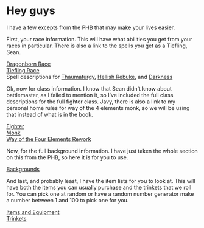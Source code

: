 # Hey guys

I have a few excepts from the PHB that may make your lives easier.

First, your race information. This will have what abilities you get from your races in particular. There is also a link to the spells you get as a Tiefling, Sean.

[Dragonborn Race](pdf/Dragonborn.pdf)<br/>
[Tiefling Race](pdf/Tiefling.pdf)<br/>
Spell descriptions for [Thaumaturgy](https://5thsrd.org/spellcasting/spells/thaumaturgy/), [Hellish Rebuke](https://5thsrd.org/spellcasting/spells/hellish_rebuke/), and [Darkness](https://5thsrd.org/spellcasting/spells/darkness/)

Ok, now for class information. I know that Sean didn't know about battlemaster, as I failed to mention it, so I've included the full class descriptions for the full fighter class. Javy, there is also a link to my personal home rules for way of the 4 elements monk, so we will be using that instead of what is in the book.

[Fighter](pdf/Fighter.pdf)<br/>
[Monk](pdf/Monk.pdf)<br/>
[Way of the Four Elements Rework](pdf/wayof4elements_remastered.pdf)

Now, for the full background information. I have just taken the whole section on this from the PHB, so here it is for you to use.

[Backgrounds](pdf/Background.pdf)

And last, and probably least, I have the item lists for you to look at. This will have both the items you can usually purchase and the trinkets that we roll for. You can pick one at random or have a random number generator make a number between 1 and 100 to pick one for you.

[Items and Equipment](pdf/Weapons.pdf)<br/>
[Trinkets](pdf/Trinkets.pdf)